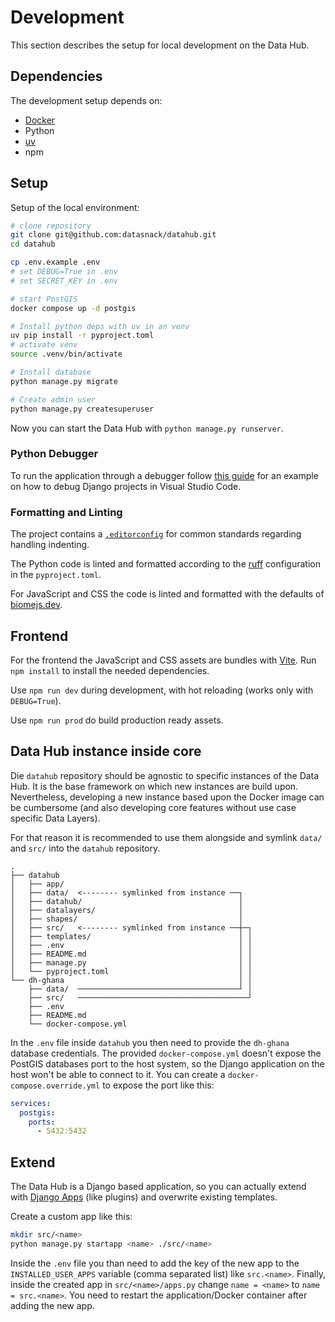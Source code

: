 # Development

This section describes the setup for local development on the Data Hub. 

## Dependencies

The development setup depends on:

- [Docker](https://www.docker.com/products/docker-desktop/)
- Python
- [uv](https://docs.astral.sh/uv/)
- npm

## Setup

Setup of the local environment: 

```sh
# clone repository
git clone git@github.com:datasnack/datahub.git
cd datahub

cp .env.example .env
# set DEBUG=True in .env
# set SECRET_KEY in .env

# start PostGIS
docker compose up -d postgis

# Install python deps with uv in an venv
uv pip install -r pyproject.toml
# activate venv
source .venv/bin/activate

# Install database
python manage.py migrate

# Create admin user
python manage.py createsuperuser
```

Now you can start the Data Hub with `python manage.py runserver`.

### Python Debugger

To run the application through a debugger follow [this guide](https://code.visualstudio.com/docs/python/tutorial-django#_create-a-debugger-launch-profile) for an example on how to debug Django projects in Visual Studio Code. 


### Formatting and Linting 

The project contains a [`.editorconfig`](https://editorconfig.org/) for common standards regarding handling indenting.

The Python code is linted and formatted according to the [ruff](https://docs.astral.sh/ruff/) configuration in the `pyproject.toml`.

For JavaScript and CSS the code is linted and formatted with the defaults of [biomejs.dev](https://biomejs.dev/).


## Frontend

For the frontend the JavaScript and CSS assets are bundles with [Vite](https://vite.dev/). Run `npm install` to install the needed dependencies.

Use `npm run dev` during development, with hot reloading (works only with `DEBUG=True`).

Use `npm run prod` do build production ready assets.


## Data Hub instance inside core

Die `datahub` repository should be agnostic to specific instances of the Data Hub. It is the base framework on which new instances are build upon. Nevertheless, developing a new instance based upon the Docker image can be cumbersome (and also developing core features without use case specific Data Layers). 

For that reason it is recommended to use them alongside and symlink `data/` and `src/` into the `datahub` repository. 

```
.                                                       
├── datahub                                             
│   ├── app/                                            
│   ├── data/  <-------- symlinked from instance ──┐    
│   ├── datahub/                                   │    
│   ├── datalayers/                                │    
│   ├── shapes/                                    │    
│   ├── src/   <-------- symlinked from instance ──┼─┐  
│   ├── templates/                                 │ │  
│   ├── .env                                       │ │
│   ├── README.md                                  │ │
│   ├── manage.py                                  │ │
│   └── pyproject.toml                             │ │
└── dh-ghana                                       │ │
    ├── data/  ────────────────────────────────────┘ │
    ├── src/   ──────────────────────────────────────┘
    ├── .env                                          
    ├── README.md                                     
    └── docker-compose.yml                            
```

In the `.env` file inside `datahub` you then need to provide the `dh-ghana` database credentials. The provided `docker-compose.yml` doesn't expose the PostGIS databases port to the host system, so the Django application on the host won't be able to connect to it. You can create a `docker-compose.override.yml` to expose the port like this:

```yaml
services:
  postgis:
    ports:
      - 5432:5432
```

## Extend

The Data Hub is a Django based application, so you can actually extend with [Django Apps](https://docs.djangoproject.com/en/dev/ref/applications/) (like plugins) and overwrite existing templates. 

Create a custom app like this:

```sh
mkdir src/<name>
python manage.py startapp <name> ./src/<name>
```

Inside the `.env` file you than need to add the key of the new app to the `INSTALLED_USER_APPS` variable (comma separated list) like `src.<name>`. Finally, inside the created app in `src/<name>/apps.py` change `name = <name>` to `name = src.<name>`. You need to restart the application/Docker container after adding the new app.